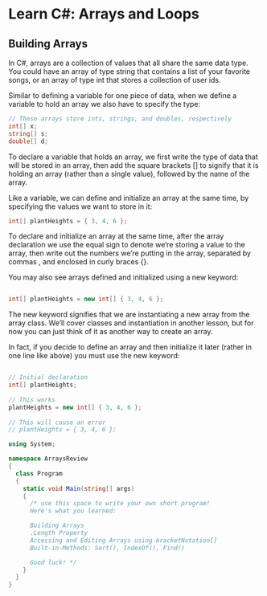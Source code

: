 # Learn C#: Arrays and Loops

## Building Arrays

In C#, arrays are a collection of values that all share the same data type. You could have an array of type string that contains a list of your favorite songs, or an array of type int that stores a collection of user ids.

Similar to defining a variable for one piece of data, when we define a variable to hold an array we also have to specify the type:
```csharp
// These arrays store ints, strings, and doubles, respectively
int[] x; 
string[] s; 
double[] d; 
```
To declare a variable that holds an array, we first write the type of data that will be stored in an array, then add the square brackets [] to signify that it is holding an array (rather than a single value), followed by the name of the array.

Like a variable, we can define and initialize an array at the same time, by specifying the values we want to store in it:
```csharp
int[] plantHeights = { 3, 4, 6 };
```
To declare and initialize an array at the same time, after the array declaration we use the equal sign to denote we’re storing a value to the array, then write out the numbers we’re putting in the array, separated by commas , and enclosed in curly braces {}.

You may also see arrays defined and initialized using a new keyword:
```csharp

int[] plantHeights = new int[] { 3, 4, 6 };
```
The new keyword signifies that we are instantiating a new array from the array class. We’ll cover classes and instantiation in another lesson, but for now you can just think of it as another way to create an array.

In fact, if you decide to define an array and then initialize it later (rather in one line like above) you must use the new keyword:
```csharp

// Initial declaration
int[] plantHeights;
 
// This works
plantHeights = new int[] { 3, 4, 6 };   
 
// This will cause an error
// plantHeights = { 3, 4, 6 };
```

```csharp
using System;

namespace ArraysReview
{
  class Program
  {
    static void Main(string[] args)
    {
      /* use this space to write your own short program! 
      Here's what you learned:

      Building Arrays
      .Length Property
      Accessing and Editing Arrays using bracketNotation[]
      Built-in-Methods: Sort(), IndexOf(), Find()

      Good luck! */
    }
  }
}
```
